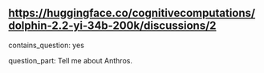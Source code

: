 ## https://huggingface.co/cognitivecomputations/dolphin-2.2-yi-34b-200k/discussions/2

contains_question: yes

question_part: Tell me about Anthros.
